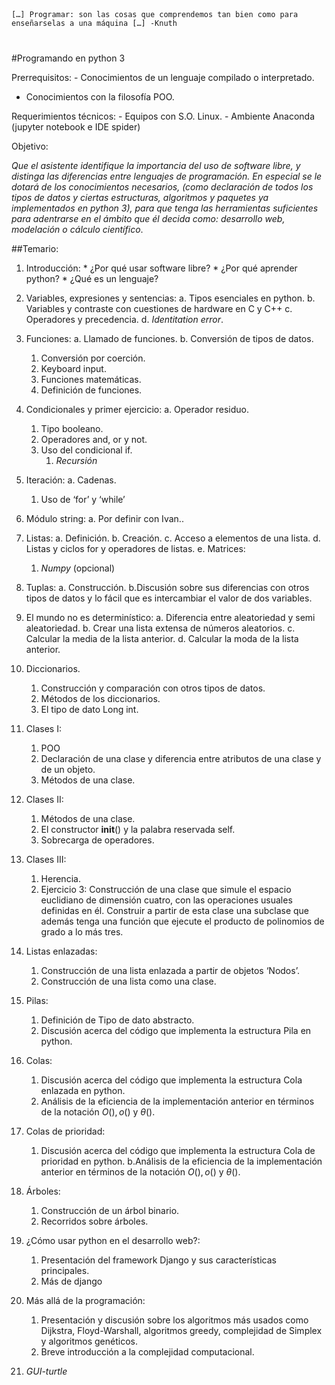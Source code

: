 <code>

\[…\] Programar: son las cosas que comprendemos tan bien como para
enseñarselas a una máquina \[…\] -Knuth

</code>

\#Programando en python 3

Prerrequisitos: - Conocimientos de un lenguaje compilado o interpretado.
- Conocimientos con la filosofía POO.

Requerimientos técnicos: - Equipos con S.O. Linux. - Ambiente Anaconda
(jupyter notebook e IDE spider)

Objetivo:

*Que el asistente identifique la importancia del uso de software libre,
y distinga las diferencias entre lenguajes de programación. En especial
se le dotará de los conocimientos necesarios, (como declaración de todos
los tipos de datos y ciertas estructuras, algoritmos y paquetes ya
implementados en python 3), para que tenga las herramientas suficientes
para adentrarse en el ámbito que él decida como: desarrollo web,
modelación o cálculo científico*.

\#\#Temario:

1.  Introducción: \* ¿Por qué usar software libre? \* ¿Por qué aprender
    python? \* ¿Qué es un lenguaje?

2.  Variables, expresiones y sentencias: a. Tipos esenciales en
    python. b. Variables y contraste con cuestiones de hardware en C y
    C++ c. Operadores y precedencia. d. *Identitation error*.

3.  Funciones: a. Llamado de funciones. b. Conversión de tipos de datos.
    1.  Conversión por coerción.
    2.  Keyboard input.
    3.  Funciones matemáticas.
    4.  Definición de funciones.
4.  Condicionales y primer ejercicio: a. Operador residuo.
    1.  Tipo booleano.
    2.  Operadores and, or y not.
    3.  Uso del condicional if.
        1.  *Recursión*
5.  Iteración: a. Cadenas.
    1.  Uso de ‘for’ y ‘while’
6.  Módulo string: a. Por definir con Ivan..

7.  Listas: a. Definición. b. Creación. c. Acceso a elementos de una
    lista. d. Listas y ciclos for y operadores de listas. e. Matrices:
    1.  *Numpy* (opcional)
8.  Tuplas: a. Construcción. b.Discusión sobre sus diferencias con otros
    tipos de datos y lo fácil que es intercambiar el valor de dos
    variables.

9.  El mundo no es determinístico: a. Diferencia entre aleatoriedad y
    semi aleatoriedad. b. Crear una lista extensa de números
    aleatorios. c. Calcular la media de la lista anterior. d. Calcular
    la moda de la lista anterior.

10. Diccionarios.
    1.  Construcción y comparación con otros tipos de datos.
    2.  Métodos de los diccionarios.
    3.  El tipo de dato Long int.
11. Clases I:
    1.  POO
    2.  Declaración de una clase y diferencia entre atributos de una
        clase y de un objeto.
    3.  Métodos de una clase.
12. Clases II:
    1.  Métodos de una clase.
    2.  El constructor **init**() y la palabra reservada self.
    3.  Sobrecarga de operadores.
13. Clases III:
    1.  Herencia.
    2.  Ejercicio 3: Construcción de una clase que simule el espacio
        euclidiano de dimensión cuatro, con las operaciones usuales
        definidas en él. Construir a partir de esta clase una subclase
        que además tenga una función que ejecute el producto de
        polinomios de grado a lo más tres.
14. Listas enlazadas:
    1.  Construcción de una lista enlazada a partir de objetos ‘Nodos’.
    2.  Construcción de una lista como una clase.
15. Pilas:
    1.  Definición de Tipo de dato abstracto.
    2.  Discusión acerca del código que implementa la estructura Pila en
        python.
16. Colas:
    1.  Discusión acerca del código que implementa la estructura Cola
        enlazada en python.
    2.  Análisis de la eficiencia de la implementación anterior en
        términos de la notación *O*(), *o*() y *θ*().
17. Colas de prioridad:
    1.  Discusión acerca del código que implementa la estructura Cola de
        prioridad en python. b.Análisis de la eficiencia de la
        implementación anterior en términos de la notación *O*(), *o*()
        y *θ*().
18. Árboles:
    1.  Construcción de un árbol binario.
    2.  Recorridos sobre árboles.
19. ¿Cómo usar python en el desarrollo web?:
    1.  Presentación del framework Django y sus características
        principales.
    2.  Más de django
20. Más allá de la programación:
    1.  Presentación y discusión sobre los algoritmos más usados como
        Dijkstra, Floyd-Warshall, algoritmos greedy, complejidad de
        Simplex y algoritmos genéticos.
    2.  Breve introducción a la complejidad computacional.
21. *GUI-turtle*
